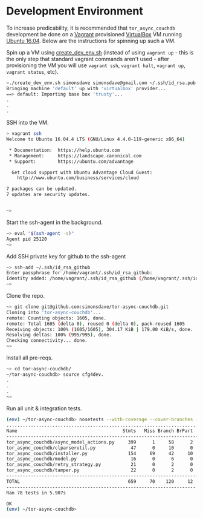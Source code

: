 # Development Environment

To increase predicability, it is recommended
that ```tor_async_couchdb``` development be done on a [Vagrant](http://www.vagrantup.com/) provisioned
[VirtualBox](https://www.virtualbox.org/)
VM running [Ubuntu 16.04](http://releases.ubuntu.com/16.04/).
Below are the instructions for spinning up such a VM.

Spin up a VM using [create_dev_env.sh](create_dev_env.sh)
(instead of using ```vagrant up``` - this is the only step
that standard vagrant commands aren't used - after provisioning
the VM you will use ```vagrant ssh```, ```vagrant halt```,
```vagrant up```, ```vagrant status```, etc).

```bash
>./create_dev_env.sh simonsdave simonsdave@gmail.com ~/.ssh/id_rsa.pub ~/.ssh/id_rsa
Bringing machine 'default' up with 'virtualbox' provider...
==> default: Importing base box 'trusty'...
.
.
.
```

SSH into the VM.

```bash
> vagrant ssh
Welcome to Ubuntu 16.04.4 LTS (GNU/Linux 4.4.0-119-generic x86_64)

 * Documentation:  https://help.ubuntu.com
 * Management:     https://landscape.canonical.com
 * Support:        https://ubuntu.com/advantage

  Get cloud support with Ubuntu Advantage Cloud Guest:
    http://www.ubuntu.com/business/services/cloud

7 packages can be updated.
7 updates are security updates.


~>
```

Start the ssh-agent in the background.

```bash
~> eval "$(ssh-agent -s)"
Agent pid 25120
~>
```

Add SSH private key for github to the ssh-agent

```bash
~> ssh-add ~/.ssh/id_rsa_github
Enter passphrase for /home/vagrant/.ssh/id_rsa_github:
Identity added: /home/vagrant/.ssh/id_rsa_github (/home/vagrant/.ssh/id_rsa_github)
~>
```

Clone the repo.

```bash
~> git clone git@github.com:simonsdave/tor-async-couchdb.git
Cloning into 'tor-async-couchdb'...
remote: Counting objects: 1605, done.
remote: Total 1605 (delta 0), reused 0 (delta 0), pack-reused 1605
Receiving objects: 100% (1605/1605), 304.17 KiB | 179.00 KiB/s, done.
Resolving deltas: 100% (995/995), done.
Checking connectivity... done.
~>
```

Install all pre-reqs.

```bash
~> cd tor-async-couchdb/
~/tor-async-couchdb> source cfg4dev.
.
.
.
~>
```

Run all unit & integration tests.

```bash
(env) ~/tor-async-couchdb> nosetests --with-coverage --cover-branches --cover-erase --cover-package tor_async_couchdb
..............................................................................
Name                                       Stmts   Miss Branch BrPart  Cover
----------------------------------------------------------------------------
tor_async_couchdb/async_model_actions.py     399      1     58      2    99%
tor_async_couchdb/clparserutil.py             47      0     10      0   100%
tor_async_couchdb/installer.py               154     69     42     10    51%
tor_async_couchdb/model.py                    16      0      6      0   100%
tor_async_couchdb/retry_strategy.py           21      0      2      0   100%
tor_async_couchdb/tamper.py                   22      0      2      0   100%
----------------------------------------------------------------------------
TOTAL                                        659     70    120     12    87%
----------------------------------------------------------------------
Ran 78 tests in 5.907s

OK
(env) ~/tor-async-couchdb>
```
